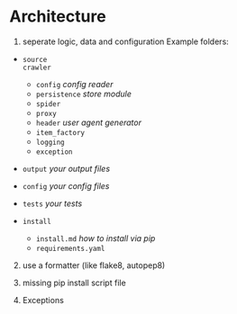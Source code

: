 # Architecture

1. seperate logic, data and configuration
Example folders:
- `source`  
    `crawler`
    - `config` *config reader*
    - `persistence` *store module*
    - `spider`
    - `proxy`
    - `header` *user agent generator*
    - `item_factory`
    - `logging`
    - `exception`

- `output` *your output files*
- `config` *your config files*
- `tests` *your tests*
- `install`
    - `install.md` *how to install via pip*
    - `requirements.yaml`

2. use a formatter (like flake8, autopep8)

3. missing pip install script file

4. Exceptions